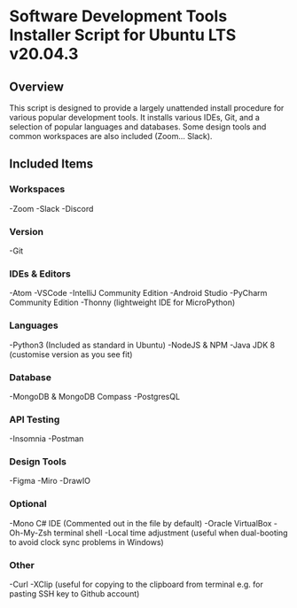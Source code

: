 # Software Development Tools Installer Script for Ubuntu LTS v20.04.3

## Overview
This script is designed to provide a largely unattended install procedure for various popular development tools. It installs various IDEs, Git, and a selection of popular languages and databases. Some design tools and common workspaces are also included (Zoom... Slack).

## Included Items

### Workspaces
-Zoom
-Slack
-Discord

### Version
-Git

### IDEs & Editors
-Atom
-VSCode
-IntelliJ Community Edition
-Android Studio
-PyCharm Community Edition
-Thonny (lightweight IDE for MicroPython)

### Languages
-Python3 (Included as standard in Ubuntu)
-NodeJS & NPM
-Java JDK 8 (customise version as you see fit)

### Database
-MongoDB & MongoDB Compass
-PostgresQL

### API Testing
-Insomnia
-Postman

### Design Tools
-Figma
-Miro
-DrawIO

### Optional
-Mono C# IDE (Commented out in the file by default)
-Oracle VirtualBox
-Oh-My-Zsh terminal shell
-Local time adjustment (useful when dual-booting to avoid clock sync problems in Windows)

### Other
-Curl
-XClip (useful for copying to the clipboard from terminal e.g. for pasting SSH key to Github account)
